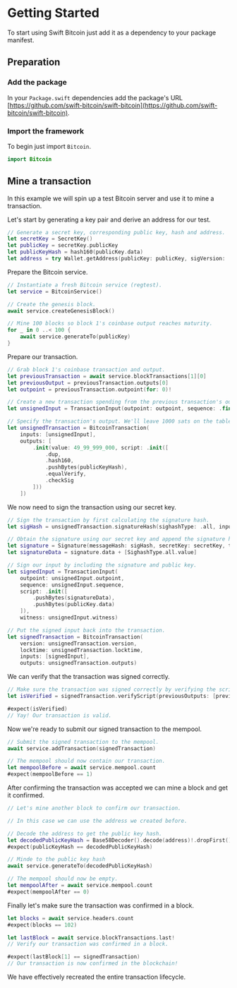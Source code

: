 # Getting Started

To start using Swift Bitcoin just add it as a dependency to your package manifest.

## Preparation

### Add the package

In your `Package.swift` dependencies add the package's URL [https://github.com/swift-bitcoin/swift-bitcoin](https://github.com/swift-bitcoin/swift-bitcoin).

### Import the framework

To begin just import `Bitcoin`.

```swift
import Bitcoin
```

## Mine a transaction

In this example we will spin up a test Bitcoin server and use it to mine a transaction.

Let's start by generating a key pair and derive an address for our test.

```swift
// Generate a secret key, corresponding public key, hash and address.
let secretKey = SecretKey()
let publicKey = secretKey.publicKey
let publicKeyHash = hash160(publicKey.data)
let address = try Wallet.getAddress(publicKey: publicKey, sigVersion: .base, network: .regtest)
```

Prepare the Bitcoin service.

```swift
// Instantiate a fresh Bitcoin service (regtest).
let service = BitcoinService()

// Create the genesis block.
await service.createGenesisBlock()

// Mine 100 blocks so block 1's coinbase output reaches maturity.
for _ in 0 ..< 100 {
    await service.generateTo(publicKey)
}
```

Prepare our transaction.

```swift
// Grab block 1's coinbase transaction and output.
let previousTransaction = await service.blockTransactions[1][0]
let previousOutput = previousTransaction.outputs[0]
let outpoint = previousTransaction.outpoint(for: 0)!

// Create a new transaction spending from the previous transaction's outpoint.
let unsignedInput = TransactionInput(outpoint: outpoint, sequence: .final)

// Specify the transaction's output. We'll leave 1000 sats on the table to tip miners. We'll re-use the origin address for simplicity.
let unsignedTransaction = BitcoinTransaction(
    inputs: [unsignedInput],
    outputs: [
        .init(value: 49_99_999_000, script: .init([
            .dup,
            .hash160,
            .pushBytes(publicKeyHash),
            .equalVerify,
            .checkSig
        ]))
    ])
```

We now need to sign the transaction using our secret key.

```swift
// Sign the transaction by first calculating the signature hash.
let sigHash = unsignedTransaction.signatureHash(sighashType: .all, inputIndex: 0, previousOutput: previousOutput, scriptCode: previousOutput.script.data)

// Obtain the signature using our secret key and append the signature hash type.
let signature = Signature(messageHash: sigHash, secretKey: secretKey, type: .ecdsa)
let signatureData = signature.data + [SighashType.all.value]

// Sign our input by including the signature and public key.
let signedInput = TransactionInput(
    outpoint: unsignedInput.outpoint,
    sequence: unsignedInput.sequence,
    script: .init([
        .pushBytes(signatureData),
        .pushBytes(publicKey.data)
    ]),
    witness: unsignedInput.witness)

// Put the signed input back into the transaction.
let signedTransaction = BitcoinTransaction(
    version: unsignedTransaction.version,
    locktime: unsignedTransaction.locktime,
    inputs: [signedInput],
    outputs: unsignedTransaction.outputs)
```

We can verify that the transaction was signed correctly.

```swift
// Make sure the transaction was signed correctly by verifying the scripts.
let isVerified = signedTransaction.verifyScript(previousOutputs: [previousOutput])

#expect(isVerified)
// Yay! Our transaction is valid.
```

Now we're ready to submit our signed transaction to the mempool.

```swift
// Submit the signed transaction to the mempool.
await service.addTransaction(signedTransaction)

// The mempool should now contain our transaction.
let mempoolBefore = await service.mempool.count
#expect(mempoolBefore == 1)
```

After confirming the transaction was accepted we can mine a block and get it confirmed.

```swift
// Let's mine another block to confirm our transaction.

// In this case we can use the address we created before.

// Decode the address to get the public key hash.
let decodedPublicKeyHash = Base58Decoder().decode(address)!.dropFirst()
#expect(publicKeyHash == decodedPublicKeyHash)

// Minde to the public key hash
await service.generateTo(decodedPublicKeyHash)

// The mempool should now be empty.
let mempoolAfter = await service.mempool.count
#expect(mempoolAfter == 0)
```

Finally let's make sure the transaction was confirmed in a block.

```swift
let blocks = await service.headers.count
#expect(blocks == 102)

let lastBlock = await service.blockTransactions.last!
// Verify our transaction was confirmed in a block.

#expect(lastBlock[1] == signedTransaction)
// Our transaction is now confirmed in the blockchain!
```

We have effectively recreated the entire transaction lifecycle.
